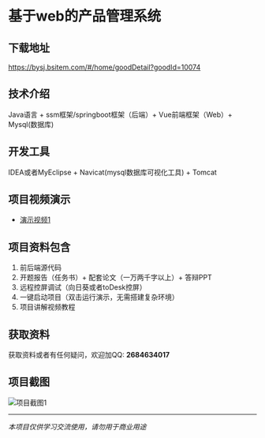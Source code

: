 # 基于web的产品管理系统

## 下载地址
https://bysj.bsitem.com/#/home/goodDetail?goodId=10074

## 技术介绍
Java语言 + ssm框架/springboot框架（后端）+ Vue前端框架（Web）+ Mysql(数据库)

## 开发工具
IDEA或者MyEclipse + Navicat(mysql数据库可视化工具) + Tomcat

## 项目视频演示
- [演示视频1](https://graduation-images.oss-cn-beijing.aliyuncs.com/videos/89%E5%A5%97-3-ssm%E5%BD%95%E5%83%8F/10074_%E5%9F%BA%E4%BA%8Eweb%E7%9A%84%E4%BA%A7%E5%93%81%E7%AE%A1%E7%90%86%E7%B3%BB%E7%BB%9F2023abo.mp4)

## 项目资料包含
1. 前后端源代码
2. 开题报告（任务书）+ 配套论文（一万两千字以上）+ 答辩PPT
3. 远程控屏调试（向日葵或者toDesk控屏）
4. 一键启动项目（双击运行演示，无需搭建复杂环境）
5. 项目讲解视频教程

## 获取资料
获取资料或者有任何疑问，欢迎加QQ: **2684634017**

## 项目截图
![项目截图1](https://graduation-images.oss-cn-beijing.aliyuncs.com/图片/10074/毕设论坛项目主图.jpg)

---
*本项目仅供学习交流使用，请勿用于商业用途*

